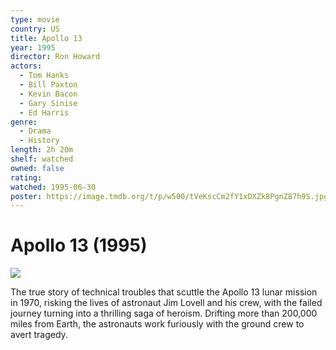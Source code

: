 ```yaml
---
type: movie
country: US
title: Apollo 13
year: 1995
director: Ron Howard
actors:
  - Tom Hanks
  - Bill Paxton
  - Kevin Bacon
  - Gary Sinise
  - Ed Harris
genre:
  - Drama
  - History
length: 2h 20m
shelf: watched
owned: false
rating:
watched: 1995-06-30
poster: https://image.tmdb.org/t/p/w500/tVeKscCm2fY1xDXZk8PgnZ87h9S.jpg
---
```


# Apollo 13 (1995)

![](https://image.tmdb.org/t/p/w500/tVeKscCm2fY1xDXZk8PgnZ87h9S.jpg)

The true story of technical troubles that scuttle the Apollo 13 lunar mission in 1970, risking the lives of astronaut Jim Lovell and his crew, with the failed journey turning into a thrilling saga of heroism. Drifting more than 200,000 miles from Earth, the astronauts work furiously with the ground crew to avert tragedy.